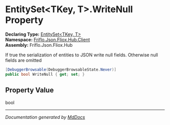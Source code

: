 ﻿<!--  
  <auto-generated>   
    The contents of this file were generated by a tool.  
    Changes to this file may be list if the file is regenerated  
  </auto-generated>   
-->

# EntitySet\<TKey, T\>.WriteNull Property

**Declaring Type:** [EntitySet\<TKey, T\>](../index.md)  
**Namespace:** [Friflo.Json.Fliox.Hub.Client](../../index.md)  
**Assembly:** Friflo.Json.Fliox.Hub

 If true the serialization of entities to JSON write null fields. Otherwise null fields are omitted 

```csharp
[DebuggerBrowsable(DebuggerBrowsableState.Never)]
public bool WriteNull { get; set; }
```

## Property Value

bool

___

*Documentation generated by [MdDocs](https://github.com/ap0llo/mddocs)*

